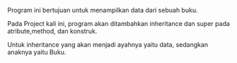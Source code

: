Program ini bertujuan untuk menampilkan data dari sebuah buku.

Pada Project kali ini, program akan ditambahkan inheritance dan super pada atribute,method, dan konstruk.

Untuk inheritance yang akan menjadi ayahnya yaitu data, sedangkan anaknya yaitu Buku.


